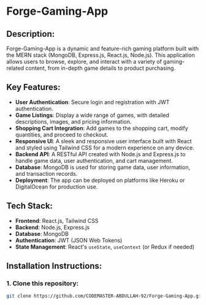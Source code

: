 # Forge-Gaming-App

## Description:
Forge-Gaming-App is a dynamic and feature-rich gaming platform built with the MERN stack (MongoDB, Express.js, React.js, Node.js). This application allows users to browse, explore, and interact with a variety of gaming-related content, from in-depth game details to product purchasing.

## Key Features:
- **User Authentication**: Secure login and registration with JWT authentication.
- **Game Listings**: Display a wide range of games, with detailed descriptions, images, and pricing information.
- **Shopping Cart Integration**: Add games to the shopping cart, modify quantities, and proceed to checkout.
- **Responsive UI**: A sleek and responsive user interface built with React and styled using Tailwind CSS for a modern experience on any device.
- **Backend API**: A RESTful API created with Node.js and Express.js to handle game data, user authentication, and cart management.
- **Database**: MongoDB is used for storing game data, user information, and transaction records.
- **Deployment**: The app can be deployed on platforms like Heroku or DigitalOcean for production use.

## Tech Stack:
- **Frontend**: React.js, Tailwind CSS
- **Backend**: Node.js, Express.js
- **Database**: MongoDB
- **Authentication**: JWT (JSON Web Tokens)
- **State Management**: React's `useState`, `useContext` (or Redux if needed)

## Installation Instructions:

### 1. Clone this repository:
```bash
git clone https://github.com/CODEMASTER-ABDULLAH-92/Forge-Gaming-App.git
